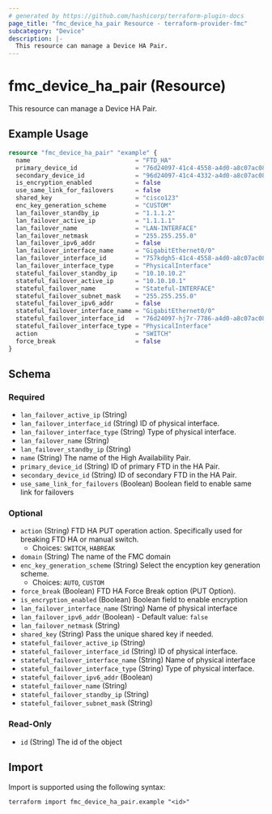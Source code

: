 ```yaml
---
# generated by https://github.com/hashicorp/terraform-plugin-docs
page_title: "fmc_device_ha_pair Resource - terraform-provider-fmc"
subcategory: "Device"
description: |-
  This resource can manage a Device HA Pair.
---
```


# fmc_device_ha_pair (Resource)

This resource can manage a Device HA Pair.

## Example Usage

```terraform
resource "fmc_device_ha_pair" "example" {
  name                             = "FTD_HA"
  primary_device_id                = "76d24097-41c4-4558-a4d0-a8c07ac08470"
  secondary_device_id              = "96d24097-41c4-4332-a4d0-a8c07ac08482"
  is_encryption_enabled            = false
  use_same_link_for_failovers      = false
  shared_key                       = "cisco123"
  enc_key_generation_scheme        = "CUSTOM"
  lan_failover_standby_ip          = "1.1.1.2"
  lan_failover_active_ip           = "1.1.1.1"
  lan_failover_name                = "LAN-INTERFACE"
  lan_failover_netmask             = "255.255.255.0"
  lan_failover_ipv6_addr           = false
  lan_failover_interface_name      = "GigabitEthernet0/0"
  lan_failover_interface_id        = "757kdgh5-41c4-4558-a4d0-a8c07ac08470"
  lan_failover_interface_type      = "PhysicalInterface"
  stateful_failover_standby_ip     = "10.10.10.2"
  stateful_failover_active_ip      = "10.10.10.1"
  stateful_failover_name           = "Stateful-INTERFACE"
  stateful_failover_subnet_mask    = "255.255.255.0"
  stateful_failover_ipv6_addr      = false
  stateful_failover_interface_name = "GigabitEthernet0/0"
  stateful_failover_interface_id   = "76d24097-hj7r-7786-a4d0-a8c07ac08470"
  stateful_failover_interface_type = "PhysicalInterface"
  action                           = "SWITCH"
  force_break                      = false
}
```

<!-- schema generated by tfplugindocs -->
## Schema

### Required

- `lan_failover_active_ip` (String)
- `lan_failover_interface_id` (String) ID of physical interface.
- `lan_failover_interface_type` (String) Type of physical interface.
- `lan_failover_name` (String)
- `lan_failover_standby_ip` (String)
- `name` (String) The name of the High Availability Pair.
- `primary_device_id` (String) ID of primary FTD in the HA Pair.
- `secondary_device_id` (String) ID of secondary FTD in the HA Pair.
- `use_same_link_for_failovers` (Boolean) Boolean field to enable same link for failovers

### Optional

- `action` (String) FTD HA PUT operation action. Specifically used for breaking FTD HA or manual switch.
  - Choices: `SWITCH`, `HABREAK`
- `domain` (String) The name of the FMC domain
- `enc_key_generation_scheme` (String) Select the encyption key generation scheme.
  - Choices: `AUTO`, `CUSTOM`
- `force_break` (Boolean) FTD HA Force Break option (PUT Option).
- `is_encryption_enabled` (Boolean) Boolean field to enable encryption
- `lan_failover_interface_name` (String) Name of physical interface
- `lan_failover_ipv6_addr` (Boolean) - Default value: `false`
- `lan_failover_netmask` (String)
- `shared_key` (String) Pass the unique shared key if needed.
- `stateful_failover_active_ip` (String)
- `stateful_failover_interface_id` (String) ID of physical interface.
- `stateful_failover_interface_name` (String) Name of physical interface
- `stateful_failover_interface_type` (String) Type of physical interface.
- `stateful_failover_ipv6_addr` (Boolean)
- `stateful_failover_name` (String)
- `stateful_failover_standby_ip` (String)
- `stateful_failover_subnet_mask` (String)

### Read-Only

- `id` (String) The id of the object

## Import

Import is supported using the following syntax:

```shell
terraform import fmc_device_ha_pair.example "<id>"
```
